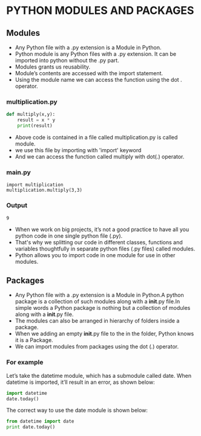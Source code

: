 # PYTHON MODULES AND PACKAGES


## Modules
- Any Python file with a .py extension is a Module in Python.
- Python module is any Python files with a .py extension. It can be imported into python without the .py part.
- Modules grants us reusability.
- Module’s contents are accessed with the import statement.
- Using the module name we can access the function using the dot . operator.

### multiplication.py
```python
def multiply(x,y):
    result = x * y
    print(result)
```

- Above code is contained in a file  called multiplication.py is called module.
- we use this file by importing with 'import' keyword
- And we can access the function called multiply with dot(.) operator.

### main.py
```pyhton
import multiplication
multiplication.multiply(3,3)
```
### Output
```pyhton
9
```

- When we work on big projects, it’s not a good practice to have all you python code in one single python file (.py).
- That's why we splitting our code in different classes, functions and variables thoughtfully in separate python files (.py files) called modules.
- Python allows you to import code in one module for use in other modules.


## Packages
- Any Python file with a .py extension is a Module in Python.A python package is a collection of such modules along with a __init__.py file.In simple words a Python package is nothing but a collection of modules along with a __init__.py file.
- The modules can also be arranged in hierarchy of folders inside a package.
- When we adding an empty __init__.py file to the in the folder, Python knows it is a Package.
- We can import modules from packages using the dot (.) operator.


### For example
Let’s take the datetime module, which has a submodule called date. When datetime is imported, it’ll result in an error, as shown below:

```python
import datetime
date.today()
```

The correct way to use the date module is shown below:
```python
from datetime import date
print date.today()
```
